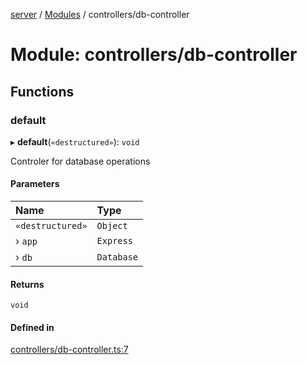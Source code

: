 [server](../README.md) / [Modules](../modules.md) / controllers/db-controller

# Module: controllers/db-controller

## Functions

### default

▸ **default**(`«destructured»`): `void`

Controler for database operations

#### Parameters

| Name | Type |
| :------ | :------ |
| `«destructured»` | `Object` |
| › `app` | `Express` |
| › `db` | `Database` |

#### Returns

`void`

#### Defined in

[controllers/db-controller.ts:7](https://github.com/Leo-Nicolle/mots-fleches/blob/9fcaad3/server/lib/controllers/db-controller.ts#L7)
